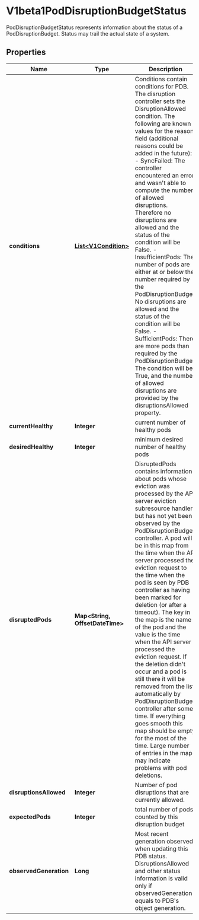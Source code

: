 

# V1beta1PodDisruptionBudgetStatus

PodDisruptionBudgetStatus represents information about the status of a PodDisruptionBudget. Status may trail the actual state of a system.

## Properties

| Name | Type | Description | Notes |
|------------ | ------------- | ------------- | -------------|
|**conditions** | [**List&lt;V1Condition&gt;**](V1Condition.md) | Conditions contain conditions for PDB. The disruption controller sets the DisruptionAllowed condition. The following are known values for the reason field (additional reasons could be added in the future): - SyncFailed: The controller encountered an error and wasn&#39;t able to compute               the number of allowed disruptions. Therefore no disruptions are               allowed and the status of the condition will be False. - InsufficientPods: The number of pods are either at or below the number                     required by the PodDisruptionBudget. No disruptions are                     allowed and the status of the condition will be False. - SufficientPods: There are more pods than required by the PodDisruptionBudget.                   The condition will be True, and the number of allowed                   disruptions are provided by the disruptionsAllowed property. |  [optional] |
|**currentHealthy** | **Integer** | current number of healthy pods |  |
|**desiredHealthy** | **Integer** | minimum desired number of healthy pods |  |
|**disruptedPods** | **Map&lt;String, OffsetDateTime&gt;** | DisruptedPods contains information about pods whose eviction was processed by the API server eviction subresource handler but has not yet been observed by the PodDisruptionBudget controller. A pod will be in this map from the time when the API server processed the eviction request to the time when the pod is seen by PDB controller as having been marked for deletion (or after a timeout). The key in the map is the name of the pod and the value is the time when the API server processed the eviction request. If the deletion didn&#39;t occur and a pod is still there it will be removed from the list automatically by PodDisruptionBudget controller after some time. If everything goes smooth this map should be empty for the most of the time. Large number of entries in the map may indicate problems with pod deletions. |  [optional] |
|**disruptionsAllowed** | **Integer** | Number of pod disruptions that are currently allowed. |  |
|**expectedPods** | **Integer** | total number of pods counted by this disruption budget |  |
|**observedGeneration** | **Long** | Most recent generation observed when updating this PDB status. DisruptionsAllowed and other status information is valid only if observedGeneration equals to PDB&#39;s object generation. |  [optional] |




